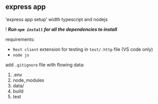 ## express app

'express app setup' width typescript and nodejs

! ***Run `npm install` for all the dependencies to install***

requirements:

- `Rest client` extension for testing in `test/.http` file (VS code only)
- `node js`

add `.gitignore` file with flowing data:

1. .env
2. node_modules
3. data/
4.  build
5. test
